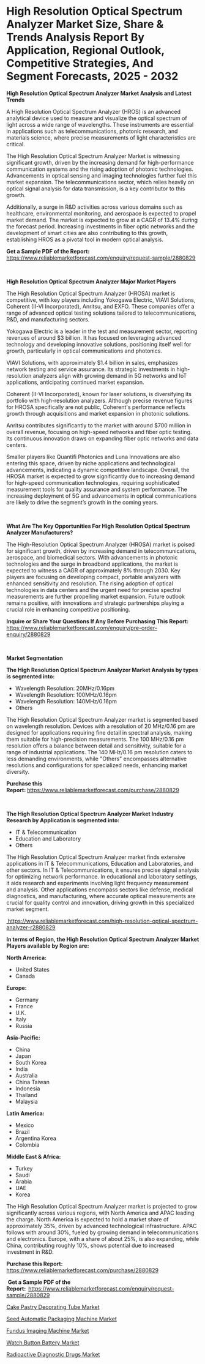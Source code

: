 <p><h1>High Resolution Optical Spectrum Analyzer Market Size, Share & Trends Analysis Report By Application, Regional Outlook, Competitive Strategies, And Segment Forecasts, 2025 - 2032</h1></p><p><strong>High Resolution Optical Spectrum Analyzer Market Analysis and Latest Trends</strong></p>
<p><p>A High Resolution Optical Spectrum Analyzer (HROS) is an advanced analytical device used to measure and visualize the optical spectrum of light across a wide range of wavelengths. These instruments are essential in applications such as telecommunications, photonic research, and materials science, where precise measurements of light characteristics are critical.</p><p>The High Resolution Optical Spectrum Analyzer Market is witnessing significant growth, driven by the increasing demand for high-performance communication systems and the rising adoption of photonic technologies. Advancements in optical sensing and imaging technologies further fuel this market expansion. The telecommunications sector, which relies heavily on optical signal analysis for data transmission, is a key contributor to this growth.</p><p>Additionally, a surge in R&D activities across various domains such as healthcare, environmental monitoring, and aerospace is expected to propel market demand. The market is expected to grow at a CAGR of 13.4% during the forecast period. Increasing investments in fiber optic networks and the development of smart cities are also contributing to this growth, establishing HROS as a pivotal tool in modern optical analysis.</p></p>
<p><strong>Get a Sample PDF of the Report:&nbsp;</strong> <a href="https://www.reliablemarketforecast.com/enquiry/request-sample/2880829?utm_campaign=1834&utm_medium=2&utm_source=Github&utm_content=ia&utm_term=12032025&utm_id=high-resolution-optical-spectrum-analyzer">https://www.reliablemarketforecast.com/enquiry/request-sample/2880829</a></p>
<p>&nbsp;</p>
<p><strong>High Resolution Optical Spectrum Analyzer Major Market Players</strong></p>
<p><p>The High Resolution Optical Spectrum Analyzer (HROSA) market is competitive, with key players including Yokogawa Electric, VIAVI Solutions, Coherent (II-VI Incorporated), Anritsu, and EXFO. These companies offer a range of advanced optical testing solutions tailored to telecommunications, R&D, and manufacturing sectors.</p><p>Yokogawa Electric is a leader in the test and measurement sector, reporting revenues of around $3 billion. It has focused on leveraging advanced technology and developing innovative solutions, positioning itself well for growth, particularly in optical communications and photonics.</p><p>VIAVI Solutions, with approximately $1.4 billion in sales, emphasizes network testing and service assurance. Its strategic investments in high-resolution analyzers align with growing demand in 5G networks and IoT applications, anticipating continued market expansion.</p><p>Coherent (II-VI Incorporated), known for laser solutions, is diversifying its portfolio with high-resolution analyzers. Although precise revenue figures for HROSA specifically are not public, Coherent's performance reflects growth through acquisitions and market expansion in photonic solutions. </p><p>Anritsu contributes significantly to the market with around $700 million in overall revenue, focusing on high-speed networks and fiber optic testing. Its continuous innovation draws on expanding fiber optic networks and data centers.</p><p>Smaller players like Quantifi Photonics and Luna Innovations are also entering this space, driven by niche applications and technological advancements, indicating a dynamic competitive landscape. Overall, the HROSA market is expected to grow significantly due to increasing demand for high-speed communication technologies, requiring sophisticated measurement tools for quality assurance and system performance. The increasing deployment of 5G and advancements in optical communications are likely to drive the segment’s growth in the coming years.</p></p>
<p>&nbsp;</p>
<p><strong>What Are The Key Opportunities For High Resolution Optical Spectrum Analyzer Manufacturers?</strong></p>
<p><p>The High-Resolution Optical Spectrum Analyzer (HROSA) market is poised for significant growth, driven by increasing demand in telecommunications, aerospace, and biomedical sectors. With advancements in photonic technologies and the surge in broadband applications, the market is expected to witness a CAGR of approximately 8% through 2030. Key players are focusing on developing compact, portable analyzers with enhanced sensitivity and resolution. The rising adoption of optical technologies in data centers and the urgent need for precise spectral measurements are further propelling market expansion. Future outlook remains positive, with innovations and strategic partnerships playing a crucial role in enhancing competitive positioning.</p></p>
<p><strong>Inquire or Share Your Questions If Any Before Purchasing This Report:</strong> <a href="https://www.reliablemarketforecast.com/enquiry/pre-order-enquiry/2880829?utm_campaign=1834&utm_medium=2&utm_source=Github&utm_content=ia&utm_term=12032025&utm_id=high-resolution-optical-spectrum-analyzer">https://www.reliablemarketforecast.com/enquiry/pre-order-enquiry/2880829</a></p>
<p>&nbsp;</p>
<p><strong>Market Segmentation</strong></p>
<p><strong>The High Resolution Optical Spectrum Analyzer Market Analysis by types is segmented into:</strong></p>
<p><ul><li>Wavelength Resolution: 20MHz/0.16pm</li><li>Wavelength Resolution: 100MHz/0.16pm</li><li>Wavelength Resolution: 140MHz/0.16pm</li><li>Others</li></ul></p>
<p><p>The High Resolution Optical Spectrum Analyzer market is segmented based on wavelength resolution. Devices with a resolution of 20 MHz/0.16 pm are designed for applications requiring fine detail in spectral analysis, making them suitable for high-precision measurements. The 100 MHz/0.16 pm resolution offers a balance between detail and sensitivity, suitable for a range of industrial applications. The 140 MHz/0.16 pm resolution caters to less demanding environments, while "Others" encompasses alternative resolutions and configurations for specialized needs, enhancing market diversity.</p></p>
<p><strong>Purchase this Report:&nbsp;</strong><a href="https://www.reliablemarketforecast.com/purchase/2880829?utm_campaign=1834&utm_medium=2&utm_source=Github&utm_content=ia&utm_term=12032025&utm_id=high-resolution-optical-spectrum-analyzer">https://www.reliablemarketforecast.com/purchase/2880829</a></p>
<p>&nbsp;</p>
<p><strong>The High Resolution Optical Spectrum Analyzer Market Industry Research by Application is segmented into:</strong></p>
<p><ul><li>IT & Telecommunication</li><li>Education and Laboratory</li><li>Others</li></ul></p>
<p><p>The High Resolution Optical Spectrum Analyzer market finds extensive applications in IT & Telecommunications, Education and Laboratories, and other sectors. In IT & Telecommunications, it ensures precise signal analysis for optimizing network performance. In educational and laboratory settings, it aids research and experiments involving light frequency measurement and analysis. Other applications encompass sectors like defense, medical diagnostics, and manufacturing, where accurate optical measurements are crucial for quality control and innovation, driving growth in this specialized market segment.</p></p>
<p><a href="https://www.reliablemarketforecast.com/high-resolution-optical-spectrum-analyzer-r2880829?utm_campaign=1834&utm_medium=2&utm_source=Github&utm_content=ia&utm_term=12032025&utm_id=high-resolution-optical-spectrum-analyzer">&nbsp;https://www.reliablemarketforecast.com/high-resolution-optical-spectrum-analyzer-r2880829</a></p>
<p><strong>In terms of Region, the High Resolution Optical Spectrum Analyzer Market Players available by Region are:</strong></p>
<p>
    <p> <strong> North America: </strong>
        <ul>
            <li>United States</li>
            <li>Canada</li>
        </ul>
        </p> 
    <p> <strong> Europe: </strong>
        <ul>
            <li>Germany</li>
            <li>France</li>
            <li>U.K.</li>
            <li>Italy</li>
            <li>Russia</li>
        </ul>
        </p> 
    <p> <strong> Asia-Pacific: </strong>
        <ul>
            <li>China</li>
            <li>Japan</li>
            <li>South Korea</li>
            <li>India</li>
            <li>Australia</li>
            <li>China Taiwan</li>
            <li>Indonesia</li>
            <li>Thailand</li>
            <li>Malaysia</li>
        </ul>
        </p> 
    <p> <strong> Latin America: </strong>
        <ul>
            <li>Mexico</li>
            <li>Brazil</li>
            <li>Argentina Korea</li>
            <li>Colombia</li>
        </ul>
        </p> 
    <p> <strong> Middle East & Africa: </strong>
        <ul>
            <li>Turkey</li>
            <li>Saudi</li>
            <li>Arabia</li>
            <li>UAE</li>
            <li>Korea</li>
        </ul>
    </p>
    </p>
<p><p>The High Resolution Optical Spectrum Analyzer market is projected to grow significantly across various regions, with North America and APAC leading the charge. North America is expected to hold a market share of approximately 35%, driven by advanced technological infrastructure. APAC follows with around 30%, fueled by growing demand in telecommunications and electronics. Europe, with a share of about 25%, is also expanding, while China, contributing roughly 10%, shows potential due to increased investment in R&D.</p></p>
<p><strong>Purchase this Report: </strong><a href="https://www.reliablemarketforecast.com/purchase/2880829?utm_campaign=1834&utm_medium=2&utm_source=Github&utm_content=ia&utm_term=12032025&utm_id=high-resolution-optical-spectrum-analyzer">https://www.reliablemarketforecast.com/purchase/2880829</a></p>
<p>&nbsp;<strong>Get a Sample PDF of the Report:&nbsp;&nbsp;</strong><a href="https://www.reliablemarketforecast.com/enquiry/request-sample/2880829?utm_campaign=1834&utm_medium=2&utm_source=Github&utm_content=ia&utm_term=12032025&utm_id=high-resolution-optical-spectrum-analyzer">https://www.reliablemarketforecast.com/enquiry/request-sample/2880829</a></p>
<p><strong></strong></p>
<p><p><a href="https://github.com/lonanweaseh4/Market-Research-Report-List-1/blob/main/cake-pastry-decorating-tube-market.md?utm_campaign=1834&utm_medium=2&utm_source=Github&utm_content=ia&utm_term=12032025&utm_id=high-resolution-optical-spectrum-analyzer">Cake Pastry Decorating Tube Market</a></p><p><a href="https://github.com/biandnikelrs/Market-Research-Report-List-1/blob/main/seed-automatic-packaging-machine-market.md?utm_campaign=1834&utm_medium=2&utm_source=Github&utm_content=ia&utm_term=12032025&utm_id=high-resolution-optical-spectrum-analyzer">Seed Automatic Packaging Machine Market</a></p><p><a href="https://github.com/tentandyik/Market-Research-Report-List-1/blob/main/fundus-imaging-machine-market.md?utm_campaign=1834&utm_medium=2&utm_source=Github&utm_content=ia&utm_term=12032025&utm_id=high-resolution-optical-spectrum-analyzer">Fundus Imaging Machine Market</a></p><p><a href="https://github.com/mismannely/Market-Research-Report-List-1/blob/main/watch-button-battery-market.md?utm_campaign=1834&utm_medium=2&utm_source=Github&utm_content=ia&utm_term=12032025&utm_id=high-resolution-optical-spectrum-analyzer">Watch Button Battery Market</a></p><p><a href="https://github.com/myongfranzcs/Market-Research-Report-List-1/blob/main/radioactive-diagnostic-drugs-market.md?utm_campaign=1834&utm_medium=2&utm_source=Github&utm_content=ia&utm_term=12032025&utm_id=high-resolution-optical-spectrum-analyzer">Radioactive Diagnostic Drugs Market</a></p></p>